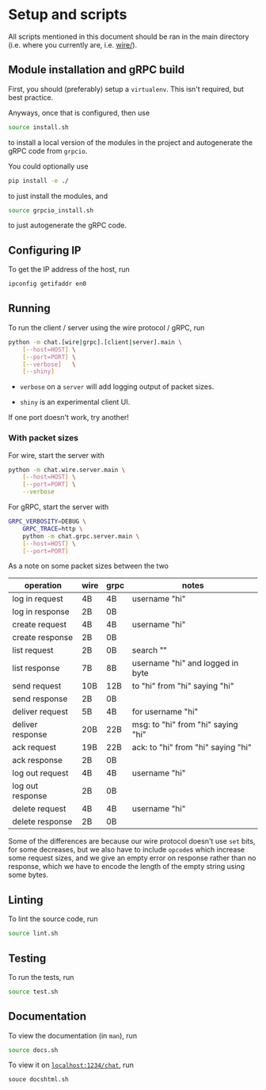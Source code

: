 # Setup and scripts

All scripts mentioned in this document should be ran in the main directory
(i.e. where you currently are, i.e. [wire/](./)).

## Module installation and gRPC build

First, you should (preferably) setup a `virtualenv`. This isn't required,
but best practice.

Anyways, once that is configured, then use

```bash
source install.sh
```

to install a local version of the modules in the project and autogenerate
the gRPC code from `grpcio`.

You could optionally use

```bash
pip install -e ./
```

to just install the modules, and

```bash
source grpcio_install.sh
```

to just autogenerate the gRPC code.

## Configuring IP

To get the IP address of the host, run

```bash
ipconfig getifaddr en0
```

## Running

To run the client / server using the wire protocol / gRPC, run

```bash
python -m chat.[wire|grpc].[client|server].main \
    [--host=HOST] \
    [--port=PORT] \
    [--verbose]   \
    [--shiny]
```

- `verbose` on a `server` will add logging output of packet sizes.

- `shiny` is an experimental client UI.

If one port doesn't work, try another!

### With packet sizes

For wire, start the server with

```bash
python -m chat.wire.server.main \
    [--host=HOST] \
    [--port=PORT] \
    --verbose
```


For gRPC, start the server with

```bash
GRPC_VERBOSITY=DEBUG \
    GRPC_TRACE=http \
    python -m chat.grpc.server.main \
    [--host=HOST] \
    [--port=PORT]
```

As a note on some packet sizes between the two

| operation | wire | grpc | notes |
| --------- | ---- | ---- | ----- |
| log in request | 4B | 4B | username "hi" |
| log in response | 2B | 0B |  |
| create request | 4B | 4B | username "hi" |
| create response | 2B | 0B |  |
| list request | 2B | 0B | search "" |
| list response | 7B | 8B | username "hi" and logged in byte |
| send request | 10B | 12B | to "hi" from "hi" saying "hi" |
| send response | 2B | 0B |  |
| deliver request | 5B | 4B | for username "hi" |
| deliver response | 20B | 22B | msg: to "hi" from "hi" saying "hi" |
| ack request | 19B | 22B | ack: to "hi" from "hi" saying "hi" |
| ack response | 2B | 0B |  |
| log out request | 4B | 4B | username "hi" |
| log out response | 2B | 0B |  |
| delete request | 4B | 4B | username "hi" |
| delete response | 2B | 0B |  |

Some of the differences are because our wire protocol doesn't use `set` bits,
for some decreases, but we also have to include `opcode`s which increase
some request sizes, and we give an empty error on response rather than no
response, which we have to encode the length of the empty string using some
bytes.

## Linting

To lint the source code, run

```bash
source lint.sh
```

## Testing

To run the tests, run

```bash
source test.sh
```

## Documentation

To view the documentation (in `man`), run

```bash
source docs.sh
```

To view it on [`localhost:1234/chat`](http://localhost:1234/chat), run

```bash
souce docshtml.sh
```
